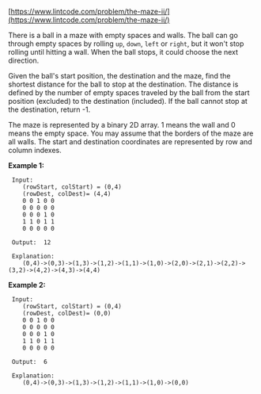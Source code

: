 [https://www.lintcode.com/problem/the-maze-ii/](https://www.lintcode.com/problem/the-maze-ii/)

There is a ball in a maze with empty spaces and walls. The ball can go through empty spaces by rolling `up`, `down`, `left` or `right`, but it won't stop rolling until hitting a wall. When the ball stops, it could choose the next direction.

Given the ball's start position, the destination and the maze, find the shortest distance for the ball to stop at the destination. The distance is defined by the number of empty spaces traveled by the ball from the start position (excluded) to the destination (included). If the ball cannot stop at the destination, return -1.

The maze is represented by a binary 2D array. 1 means the wall and 0 means the empty space. You may assume that the borders of the maze are all walls. The start and destination coordinates are represented by row and column indexes.

**Example 1:**
```
 Input:  
	(rowStart, colStart) = (0,4)
	(rowDest, colDest)= (4,4)
	0 0 1 0 0
	0 0 0 0 0
	0 0 0 1 0
	1 1 0 1 1
	0 0 0 0 0

 Output:  12
	
 Explanation:
	(0,4)->(0,3)->(1,3)->(1,2)->(1,1)->(1,0)->(2,0)->(2,1)->(2,2)->(3,2)->(4,2)->(4,3)->(4,4)
```

**Example 2:**
```
 Input:
	(rowStart, colStart) = (0,4)
	(rowDest, colDest)= (0,0)
	0 0 1 0 0
	0 0 0 0 0
	0 0 0 1 0
	1 1 0 1 1
	0 0 0 0 0

 Output:  6
	
 Explanation:
	(0,4)->(0,3)->(1,3)->(1,2)->(1,1)->(1,0)->(0,0)
```
